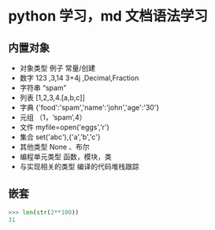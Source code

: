 python 学习，md 文档语法学习
=========================
 内置对象
----------
-   对象类型    例子 常量/创建
-   数字        123 ,3,14 3+4j ,Decimal,Fraction
-   字符串      “spam”
-   列表        [1,2,3,4.[a,b,c]]
-   字典        {'food':'spam','name':'john','age':'30'}
-   元组        （1，‘spam’,4）
-   文件         myfile=open('eggs','r')
-   集合         set('abc'),{'a','b','c'}
-   其他类型      None 、布尔
-   编程单元类型   函数，模块，类
-   与实现相关的类型   编译的代码堆栈跟踪

嵌套
----
``` python
>>> len(str(2**100))
31
